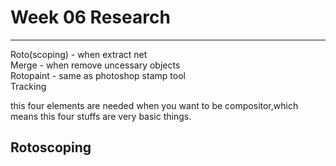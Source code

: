 # Week 06 Research
- - -
   
Roto(scoping) - when extract net   
Merge - when remove uncessary objects   
Rotopaint - same as photoshop stamp tool    
Tracking   

this four elements are needed when you want to be compositor,which means this four stuffs are very basic things.   
## Rotoscoping
